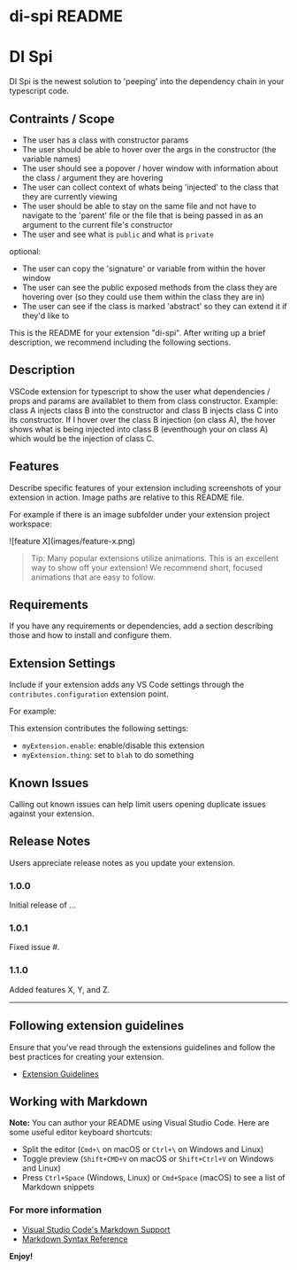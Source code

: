 # di-spi README

# DI Spi
DI Spi is the newest solution to 'peeping' into the dependency chain in your typescript code.

## Contraints / Scope
- The user has a class with constructor params
- The user should be able to hover over the args in the constructor (the variable names)
- The user should see a popover / hover window with information about the class / argument they are hovering
- The user can collect context of whats being 'injected' to the class that they are currently viewing
- The user should be able to stay on the same file and not have to navigate to the 'parent' file or the file that is being passed in as an argument to the current file's constructor
- The user and see what is ```public``` and what is ```private```

optional:

- The user can copy the 'signature' or variable from within the hover window
- The user can see the public exposed methods from the class they are hovering over (so they could use them within the class they are in)
- The user can see if the class is marked 'abstract' so they can extend it if they'd like to

This is the README for your extension "di-spi". After writing up a brief description, we recommend including the following sections.

## Description
VSCode extension for typescript to show the user what dependencies / props and params are availablet to them from class constructor.
Example: class A injects class B into the constructor and class B injects class C into its constructor. If I hover over the class B injection (on class A), the hover shows what is being injected into class B (eventhough your on class A) which would be the injection of class C.

## Features

Describe specific features of your extension including screenshots of your extension in action. Image paths are relative to this README file.

For example if there is an image subfolder under your extension project workspace:

\!\[feature X\]\(images/feature-x.png\)

> Tip: Many popular extensions utilize animations. This is an excellent way to show off your extension! We recommend short, focused animations that are easy to follow.

## Requirements

If you have any requirements or dependencies, add a section describing those and how to install and configure them.

## Extension Settings

Include if your extension adds any VS Code settings through the `contributes.configuration` extension point.

For example:

This extension contributes the following settings:

* `myExtension.enable`: enable/disable this extension
* `myExtension.thing`: set to `blah` to do something

## Known Issues

Calling out known issues can help limit users opening duplicate issues against your extension.

## Release Notes

Users appreciate release notes as you update your extension.

### 1.0.0

Initial release of ...

### 1.0.1

Fixed issue #.

### 1.1.0

Added features X, Y, and Z.

-----------------------------------------------------------------------------------------------------------
## Following extension guidelines

Ensure that you've read through the extensions guidelines and follow the best practices for creating your extension.

* [Extension Guidelines](https://code.visualstudio.com/api/references/extension-guidelines)

## Working with Markdown

**Note:** You can author your README using Visual Studio Code.  Here are some useful editor keyboard shortcuts:

* Split the editor (`Cmd+\` on macOS or `Ctrl+\` on Windows and Linux)
* Toggle preview (`Shift+CMD+V` on macOS or `Shift+Ctrl+V` on Windows and Linux)
* Press `Ctrl+Space` (Windows, Linux) or `Cmd+Space` (macOS) to see a list of Markdown snippets

### For more information

* [Visual Studio Code's Markdown Support](http://code.visualstudio.com/docs/languages/markdown)
* [Markdown Syntax Reference](https://help.github.com/articles/markdown-basics/)

**Enjoy!**
